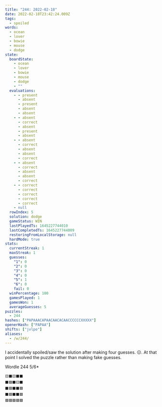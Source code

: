 ```yaml
---
title: "244: 2022-02-18"
date: 2022-02-18T23:42:24.009Z
tags:
  - spoiled
words:
  - ocean
  - lover
  - bowie
  - mouse
  - dodge
state:
  boardState:
    - ocean
    - lover
    - bowie
    - mouse
    - dodge
    - ""
  evaluations:
    - - present
      - absent
      - present
      - absent
      - absent
    - - absent
      - correct
      - absent
      - present
      - absent
    - - absent
      - correct
      - absent
      - absent
      - correct
    - - absent
      - correct
      - absent
      - absent
      - correct
    - - correct
      - correct
      - correct
      - correct
      - correct
    - null
  rowIndex: 5
  solution: dodge
  gameStatus: WIN
  lastPlayedTs: 1645227744010
  lastCompletedTs: 1645227744009
  restoringFromLocalStorage: null
  hardMode: true
stats:
  currentStreak: 1
  maxStreak: 1
  guesses:
    "1": 0
    "2": 0
    "3": 0
    "4": 0
    "5": 1
    "6": 0
    fail: 0
  winPercentage: 100
  gamesPlayed: 1
  gamesWon: 1
  averageGuesses: 5
puzzles:
  - 244
hashes: ["PAPAAACAPAACAACACAACCCCCCXXXXX"]
openerHash: ["PAPAA"]
shifts: ["jvlpo"]
aliases:
  - /w/244/
---
```


<!-- more -->

I accidentally spoiled/saw the solution after making four guesses. 😖. At that point I solved the puzzle rather than making fake guesses.

Wordle 244 5/6*

```
🟨⬛🟨⬛⬛
⬛🟩⬛🟨⬛
⬛🟩⬛⬛🟩
⬛🟩⬛⬛🟩
🟩🟩🟩🟩🟩
```
